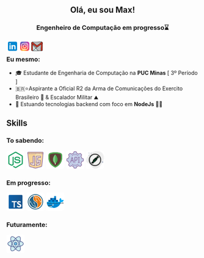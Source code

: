 <h2 align="center">Olá, eu sou Max!</h2>
<h3 align="center">Engenheiro de Computação em progresso⌛</h3>

<a href="https://https://www.instagram.com/maxjunior2002/" target="_blank"><img align="left" src="icons/linkedin.png" alt="max" width="32px" /></a>
<a href="https://www.linkedin.com/in/max-augusto-8a57611a5/" target="_blank"><img align="left" src="icons/instagram.png" alt="max" width="32px" /></a>
<a href="mailto:maxjunior20012300@gmail.com?" subject="Fala Max!" target="_blank"><img align="left" src="icons/gmail.png" alt="max" width="32px" /></a>
<br>
### Eu mesmo:
* 🎓 Estudante de Engenharia de Computação na **PUC Minas** [ 3º Período ]
* 🇧🇷⭐Aspirante a Oficial R2 da Arma de Comunicações do Exercito Brasileiro 📡 & Escalador Militar ⛰️
* 💫 Estuando tecnologias backend com foco em **NodeJs** 👨‍💻

## Skills
### To sabendo:
<code><img src="icons/node.png" width="48px" style="border-radius:5px !important;"/></code>
<code><img src="icons/javascript.png" width="48px" style="border-radius:5px !important;"/></code>
<code><img src="icons/mongodb.png" width="48px" style="border-radius:5px !important;"/></code>
<code><img src="icons/api.png" width="48px" style="border-radius:5px !important;"/></code>
<code><img src="icons/postman.png" width="48px" style="border-radius:5px !important;"/></code>

### Em progresso:

<code><img src="icons/typescript.png" width="48px" style="border-radius:5px !important;"/></code>
<code><img src="icons/mysql.png" width="48px" style="border-radius:5px !important;"/></code>
<code><img src="icons/docker.png" width="48px" style="border-radius:5px !important;"/></code>

### Futuramente: 
<code><img src="icons/react.png" width="48px" style="border-radius:5px !important;"/></code>
